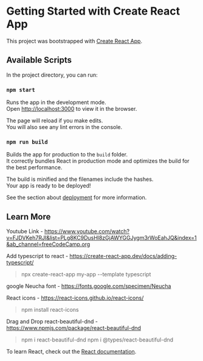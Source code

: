 # Getting Started with Create React App

This project was bootstrapped with [Create React App](https://github.com/facebook/create-react-app).

## Available Scripts

In the project directory, you can run:

### `npm start`

Runs the app in the development mode.\
Open [http://localhost:3000](http://localhost:3000) to view it in the browser.

The page will reload if you make edits.\
You will also see any lint errors in the console.

### `npm run build`

Builds the app for production to the `build` folder.\
It correctly bundles React in production mode and optimizes the build for the best performance.

The build is minified and the filenames include the hashes.\
Your app is ready to be deployed!

See the section about [deployment](https://facebook.github.io/create-react-app/docs/deployment) for more information.

## Learn More

Youtube Link - https://www.youtube.com/watch?v=FJDVKeh7RJI&list=PLg8KC9DusHl8zGjAWYGGJygm3rWoEahJQ&index=1&ab_channel=freeCodeCamp.org

Add typescript to react - https://create-react-app.dev/docs/adding-typescript/

> npx create-react-app my-app --template typescript

google Neucha font - https://fonts.google.com/specimen/Neucha

React icons - https://react-icons.github.io/react-icons/

> npm install react-icons

Drag and Drop
react-beautiful-dnd - https://www.npmjs.com/package/react-beautiful-dnd

> npm i react-beautiful-dnd
> npm i @types/react-beautiful-dnd

To learn React, check out the [React documentation](https://reactjs.org/).
